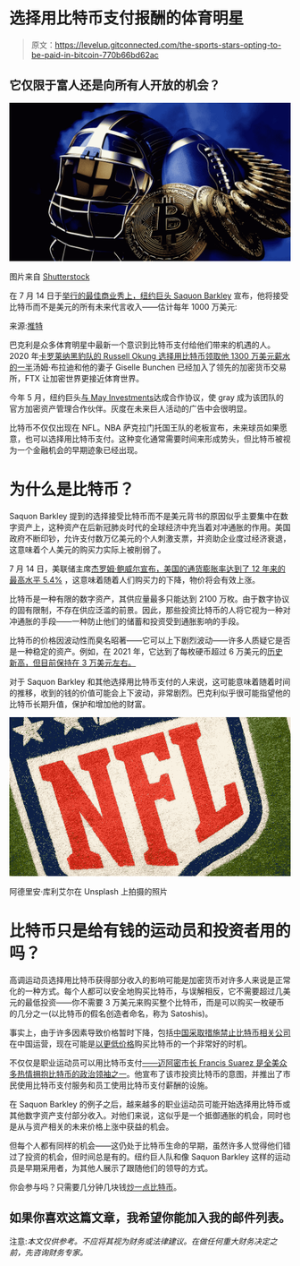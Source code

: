 # 选择用比特币支付报酬的体育明星

> 原文：<https://levelup.gitconnected.com/the-sports-stars-opting-to-be-paid-in-bitcoin-770b66bd62ac>

## 它仅限于富人还是向所有人开放的机会？

![](img/58427cb75cfa5caab3ec0c72885efdf5.png)

图片来自 [Shutterstock](https://www.shutterstock.com/image-illustration/virtual-cryptocurrency-money-bitcoin-blackgold-american-1970290145)

在 7 月 14 日于[举行的最佳商业秀上，纽约巨头 Saquon Barkley](https://www.sportskeeda.com/nfl/giants-running-back-saquon-barkley-paid-bitcoin) 宣布，他将接受比特币而不是美元的所有未来代言收入——估计每年 1000 万美元:

来源:[推特](https://twitter.com/JoePompliano/status/1415346064807366658?s=20)

巴克利是众多体育明星中最新一个意识到比特币支付给他们带来的机遇的人。2020 年[卡罗莱纳黑豹队的 Russell Okung 选择用比特币领取他 1300 万美元薪水的一半](https://www.sportskeeda.com/nfl/carolina-panthers-ot-russell-okung-receives-half-salary-bitcoin)汤姆·布拉迪和他的妻子 Giselle Bunchen 已经加入了领先的加密货币交易所，FTX 让加密世界更接近体育世界。

今年 5 月，纽约巨头[与 May Investments](https://www.forbes.com/sites/patriciatraina/2021/05/05/new-york-giants-team-up-with-grayscale-investments-for-nfls-first-cryptocurrency-partnership/)达成合作协议，使 gray 成为该团队的官方加密资产管理合作伙伴。灰度在未来巨人活动的广告中会很明显。

比特币不仅仅出现在 NFL。NBA 萨克拉门托国王队的老板宣布，未来球员如果愿意，也可以选择用比特币支付。这种变化通常需要时间来形成势头，但比特币被视为一个金融机会的早期迹象已经出现。

# 为什么是比特币？

Saquon Barkley 提到的选择接受比特币而不是美元背书的原因似乎主要集中在数字资产上，这种资产在后新冠肺炎时代的全球经济中充当着对冲通胀的作用。美国政府不断印钞，允许支付数万亿美元的个人刺激支票，并资助企业度过经济衰退，这意味着个人美元的购买力实际上被削弱了。

7 月 14 日，美联储主席[杰罗姆·鲍威尔宣布，美国的通货膨胀率达到了 12 年来的最高水平 5.4%](https://thehill.com/policy/finance/562927-powell-inflation-likely-to-remain-high-before-fading-later-this-year) ，这意味着随着人们购买力的下降，物价将会有效上涨。

比特币是一种有限的数字资产，其供应量最多只能达到 2100 万枚。由于数字协议的固有限制，不存在供应泛滥的前景。因此，那些投资比特币的人将它视为一种对冲通胀的手段——一种防止他们的储蓄和投资受到通胀影响的手段。

比特币的价格因波动性而臭名昭著——它可以上下剧烈波动——许多人质疑它是否是一种稳定的资产。例如，在 2021 年，它达到了每枚硬币超过 6 万美元的[历史新高，但目前保持在 3 万美元左右。](https://www.newsbreak.com/@toby-hazlewood-561626/2269934880687/why-many-investors-are-pleased-about-bitcoin-s-recent-price-crash)

对于 Saquon Barkley 和其他选择用比特币支付的人来说，这可能意味着随着时间的推移，收到的钱的价值可能会上下波动，非常剧烈。巴克利似乎很可能指望他的比特币长期升值，保护和增加他的财富。

![](img/238ba1afa31ca5775b45793cabab61c9.png)

阿德里安·库利艾尔在 Unsplash 上拍摄的照片

# 比特币只是给有钱的运动员和投资者用的吗？

高调运动员选择用比特币获得部分收入的影响可能是加密货币对许多人来说是正常化的一种方式。每个人都可以安全地购买比特币，与误解相反，它不需要超过几美元的最低投资——你不需要 3 万美元来购买整个比特币，而是可以购买一枚硬币的几分之一(以比特币的假名创造者命名，称为 Satoshis)。

事实上，由于许多因素导致价格暂时下降，包括[中国采取措施禁止比特币相关公司](https://www.theverge.com/2021/6/23/22544367/china-crypto-crackdown-bitcoin-mining-sichuan-ban-hydro-cryptocurrency-trading)在中国运营，现在可能是[以更低价格](/why-im-glad-about-bitcoin-s-recent-price-crash-23241156ffac)购买比特币的一个非常好的时机。

不仅仅是职业运动员可以用比特币支付[——迈阿密市长 Francis Suarez 是全美众多热情拥抱比特币的政治领袖之一](https://www.forbes.com/sites/rogerhuang/2021/02/01/miamis-mayor-leads-the-charge-to-bring-bitcoin-to-americas-largest-cities/?sh=bfc7a2bc6c92)。他宣布了该市投资比特币的意图，并推出了市民使用比特币支付服务和员工使用比特币支付薪酬的设施。

在 Saquon Barkley 的例子之后，越来越多的职业运动员可能开始选择用比特币或其他数字资产支付部分收入。对他们来说，这似乎是一个抵御通胀的机会，同时也是从与资产相关的未来价格上涨中获益的机会。

但每个人都有同样的机会——这仍处于比特币生命的早期，虽然许多人觉得他们错过了投资的机会，但时间总是有的。纽约巨人队和像 Saquon Barkley 这样的运动员是早期采用者，为其他人展示了跟随他们的领导的方式。

你会参与吗？只需要几分钟几块钱[炒一点比特币](/the-exact-process-i-used-to-buy-my-first-bitcoin-in-under-an-hour-bee2df1ee001)。

## 如果你喜欢这篇文章，我希望你能加入我的邮件列表。

注意:*本文仅供参考。不应将其视为财务或法律建议。在做任何重大财务决定之前，先咨询财务专家。*